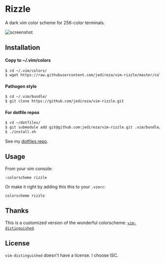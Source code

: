 # Rizzle

A dark vim color scheme for 256-color terminals.

![screenshot](https://raw.githubusercontent.com/wiki/jedireza/vim-rizzle/media/screenshot.gif)

## Installation

#### Copy to ~/.vim/colors

```bash
$ cd ~/.vim/colors/
$ wget https://raw.githubusercontent.com/jedireza/vim-rizzle/master/colors/rizzle.vim
```

#### Pathogen style

```bash
$ cd ~/.vim/bundle/
$ git clone https://github.com/jedireza/vim-rizzle.git
```

#### For dotfile repos

```bash
$ cd ~/dotfiles/
$ git submodule add git@github.com:jedireza/vim-rizzle.git .vim/bundle/vim-rizzle
$ ./install.sh
```

See my [dotfiles repo](https://github.com/jedireza/dotfiles).

## Usage

From your vim console:

```
:colorscheme rizzle
```

Or make it right by adding this this to your `.vimrc`:

```
colorscheme rizzle
```

## Thanks

This is a customized version of the wonderful colorscheme:
[`vim-distinguished`](https://github.com/Lokaltog/vim-distinguished).

## License

`vim-distinguished` doesn't have a license. I choose ISC.
